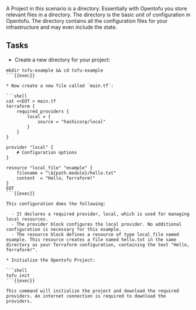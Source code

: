 A Project in this scenario is a directory. Essentially with Opentofu you store relevant files in a directory. The directory is the basic unit of configuration in Opentofu. The directory contains all the configuration files for your infrastructure and may even include the state.

## Tasks

* Create a new directory for your project:

```shell
mkdir tofu-example && cd tofu-example
```{{exec}}

* Now create a new file called `main.tf`:

```shell
cat <<EOT > main.tf
terraform {
    required_providers {
        local = {
            source = "hashicorp/local"
        }
    }
}

provider "local" {
    # Configuration options
}

resource "local_file" "example" {
    filename = "\${path.module}/hello.txt"
    content  = "Hello, Terraform!"
}
EOT
```{{exec}}

This configuration does the following:

  - It declares a required provider, local, which is used for managing local resources.
  - The provider block configures the local provider. No additional configuration is necessary for this example.
  - The resource block defines a resource of type local_file named example. This resource creates a file named hello.txt in the same directory as your Terraform configuration, containing the text "Hello, Terraform!".

* Initialize the Opentofu Project:

```shell
tofu init
```{{exec}}

This command will initialize the project and download the required providers. An internet connection is required to download the providers.